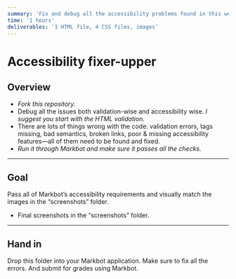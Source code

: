 ```yaml
---
summary: 'Fix and debug all the accessibility problems found in this website.'
time: '1 hours'
deliverables: '1 HTML file, 4 CSS files, images'
---
```


# Accessibility fixer-upper

## Overview

- *Fork this repository.*
- Debug all the issues both validation-wise and accessibility wise. *I suggest you start with the HTML validation.*
- There are lots of things wrong with the code: validation errors, tags missing, bad semantics, broken links, poor & missing accessibility features—all of them need to be found and fixed.
- *Run it through Markbot and make sure it passes all the checks.*

---

## Goal

Pass all of Markbot’s accessibility requirements and visually match the images in the “screenshots” folder.

- Final screenshots in the “screenshots” folder.

---

## Hand in

Drop this folder into your Markbot application. Make sure to fix all the errors. And submit for grades using Markbot.
